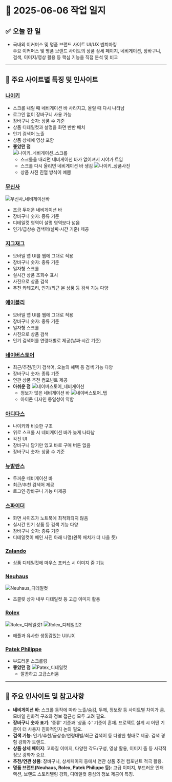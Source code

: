 # 📅 2025-06-06 작업 일지

## ✅ 오늘 한 일
- 국내외 이커머스 및 명품 브랜드 사이트 UI/UX 벤치마킹  
  주요 이커머스 및 명품 브랜드 사이트의 상품 상세 페이지, 네비게이션, 장바구니, 검색, 이미지/영상 활용 등 핵심 기능을 직접 분석 및 비교

---

## 📌 주요 사이트별 특징 및 인사이트

### [나이키](https://www.nike.com/)
- 스크롤 내릴 때 네비게이션 바 사라지고, 올릴 때 다시 나타남  
- 로그인 없이 장바구니 사용 가능  
- 장바구니 숫자: 상품 수 기준  
- 상품 디테일컷과 설명을 화면 반반 배치  
- 인기 검색어 노출  
- 상품 상세에 영상 포함
- **좋았던 점**  
  ![나이키_네비게이션_스크롤](./imgs/나이키_네비게이션_스크롤.gif)
  - 스크롤을 내리면 네비게이션 바가 없어져서 시야가 트임
  - 스크롤 다시 올리면 네비게이션 바 생김
  ![나이키_상품사진](./imgs/나이키%20코리아_상품사진예시.png)
  - 상품 사진 진열 방식이 예쁨

### [무신사](https://www.musinsa.com/)
![무신사_네비게이선바](./imgs/무신사_시작.png)
- 조금 두꺼운 네비게이션 바 
- 장바구니 숫자: 종류 기준  
- 디테일컷 영역이 설명 영역보다 넓음  
- 인기/급상승 검색어(날짜·시간 기준) 제공  

### [지그재그](https://zigzag.kr/)
- 모바일 앱 UI를 웹에 그대로 적용  
- 장바구니 숫자: 종류 기준  
- 일자형 스크롤  
- 실시간 상품 조회수 표시  
- 사진으로 상품 검색  
- 추천 카테고리, 인기/최근 본 상품 등 검색 기능 다양  

### [에이블리](https://m.a-bly.com/)
- 모바일 앱 UI를 웹에 그대로 적용  
- 장바구니 숫자: 종류 기준  
- 일자형 스크롤  
- 사진으로 상품 검색  
- 인기 검색어를 연령대별로 제공(날짜·시간 기준)  

### [네이버스토어](https://shopping.naver.com/ns/home)
- 최근/추천/인기 검색어, 오늘의 혜택 등 검색 기능 다양  
- 장바구니 숫자: 종류 기준  
- 연관 상품 추천 컴포넌트 제공
- **아쉬운 점**
  ![네이버스토어_네비게이션](./imgs/네이버스토어_시작.png)
  - 정보가 많은 네비게이션 바
  ![네이버스토어_탭](./imgs/네이버스토어_시작_탭.png)
  - 아이콘 디자인 통일성이 약함

### [아디다스](https://www.adidas.co.kr/)
- 나이키와 비슷한 구조  
- 위로 스크롤 시 네비게이션 바가 늦게 나타남
- 각진 UI  
- 장바구니 담기만 있고 바로 구매 버튼 없음  
- 장바구니 숫자: 상품 수 기준  

### [뉴발란스](https://www.nbkorea.com/)
- 두꺼운 네비게이션 바  
- 최근/추천 검색어 제공  
- 로그인·장바구니 기능 미제공  

### [스파이더](https://spyder.co.kr/)
- 화면 사이즈가 노트북에 최적화되지 않음  
- 실시간 인기 상품 등 검색 기능 다양  
- 장바구니 숫자: 종류 기준  
- 디테일컷이 메인 사진 아래 나열(왼쪽 배치가 더 나을 듯)  

### [Zalando](https://en.zalando.de/women-home/)
- 상품 디테일컷에 마우스 포커스 시 이미지 줌 기능 

### [Neuhaus](https://www.neuhauschocolates.com/en_FI/gifts/by-type/chocolate-gift-boxes/neuhaus-collection-discovery-small/5024182.html)
![Neuhaus_디테일컷](./imgs/Neuhaus_제품디테일.png)
- 초콜릿 상자 내부 디테일컷 등 고급 이미지 활용

### [Rolex](https://www.rolex.com/ko)
![Rolex_디테일컷1](./imgs/롤렉스_디테일1.gif)
![Rolex_디테일컷2](./imgs/롤렉스_디테일2.gif)
- 애플과 유사한 생동감있는 UI/UX

### [Patek Philippe](https://www.patek.com/en)
- 부드러운 스크롤링
- **좋았던 점**
  ![Patex_디테일컷](./imgs/파텍_디테일.png)
  - 깔끔하고 고급스러움
---

## 📝 주요 인사이트 및 참고사항

- **네비게이션 바**: 스크롤 동작에 따라 노출/숨김, 두께, 정보량 등 사이트별 차이가 큼. 모바일 친화적 구조와 정보 접근성 모두 고려 필요.  
- **장바구니 숫자 표기**: '종류' 기준과 '상품 수' 기준이 혼재. 프로젝트 설계 시 어떤 기준이 더 사용자 친화적인지 논의 필요.  
- **검색 기능**: 인기/추천/급상승/연령대별/최근 검색어 등 다양한 형태로 제공. 검색 경험 강화가 트렌드.  
- **상품 상세 페이지**: 고화질 이미지, 다양한 각도/구성, 영상 활용, 이미지 줌 등 시각적 정보 강화가 중요. 
- **추천/연관 상품**: 장바구니, 상세페이지 등에서 연관 상품 추천 컴포넌트 적극 활용.  
- **명품 브랜드(Neuhaus, Rolex, Patek Philippe 등)**: 고급 이미지, 부드러운 인터랙션, 브랜드 스토리텔링 강화, 디테일컷 중심의 정보 제공이 특징.
